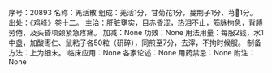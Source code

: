 序号：20893
名称：羌活散
组成：羌活1分，甘菊花1分，蔓荆子1分，芎1分。
出处：《鸡峰》卷十二。
主治：肝脏壅实，目赤昏涩，热泪不止，筋脉拘急，背膊劳倦，及头昏项颈紧急疼痛。
加减：None
功效：None
用法用量：每服2钱，水1中盏，加酸枣仁、鼠粘子各50粒（研碎），同煎至7分，去滓，不拘时候服。
制备方法：上为细末。
临床应用：None
各家论述：None
用药禁忌：None
附注：None

